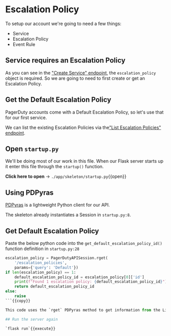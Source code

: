 # Escalation Policy

To setup our account we're going to need a few things:
 - Service
 - Escalation Policy
 - Event Rule

## Service requires an Escalation Policy

As you can see in the ["Create Service" endpoint](https://developer.pagerduty.com/api-reference/reference/REST/openapiv3.json/paths/~1services/post), the `escalation_policy` object is required. So we are going to need to first create or get an Escalation Policy.

## Get the Default Escalation Policy

PagerDuty accounts come with a Default Escalation Policy, so let's use that for our first service.

We can list the existing Escalation Policies via the["List Escalation Policies" endpoint](https://developer.pagerduty.com/api-reference/reference/REST/openapiv3.json/paths/~1escalation_policies/get).

## Open `startup.py`

We'll be doing most of our work in this file. When our Flask server starts up it enter this file through the `startup()` function.

**Click here to open** -> `./app/skeleton/startup.py`{{open}}

## Using PDPyras

[PDPyras](https://github.com/PagerDuty/pdpyras) is a lightweight Python client for our API.

The skeleton already instantiates a Session in `startup.py:8`.

## Get Default Escalation Policy

Paste the below python code into the `get_default_escalation_policy_id()` function definition in `startup.py:28`

```python
escalation_policy = PagerDutyAPISession.rget(
    '/escalation_policies',
    params={'query': 'Default'})
if len(escalation_policy) == 1:
    default_escalation_policy_id = escalation_policy[0]['id']
    print(f"Found 1 escalation policy: {default_escalation_policy_id}")
    return default_escalation_policy_id
else:
    raise
```{{copy}}

This code uses the `rget` PDPyras method to get information from the List Escalation Policies endpoint.

## Run the server again

`flask run`{{execute}}
